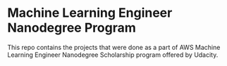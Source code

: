 # Machine Learning Engineer Nanodegree Program

This repo contains the projects that were done as a part of AWS Machine Learning Engineer Nanodegree Scholarship program offered by Udacity.